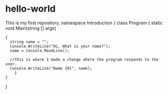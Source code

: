 # hello-world
This is my first repository.
namespace Introduction 
{
  class Program
  {
    static void Main(string [] args)
    
    {
      string name = "";
      Console.WriteLine("Hi, What is your name?");
      name = Console.ReadLine();
      
      //this is where I made a change where the program responds to the user.
      Console.WriteLine("Name {0}", name);
        }
    }




}

